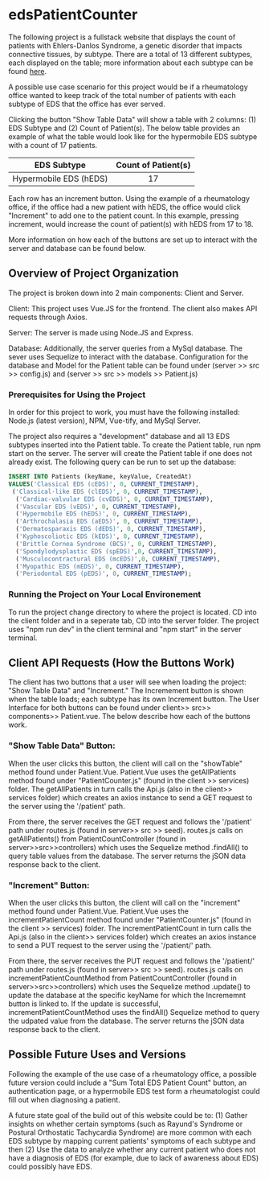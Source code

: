 # edsPatientCounter

The following project is a fullstack website that displays the count of patients with Ehlers-Danlos Syndrome, a genetic disorder that impacts connective tissues, by subtype. There are a total of 13 different subtypes, each displayed on the table; more information about each subtype can be found [here](https://www.ehlers-danlos.com/eds-types/). 

A possible use case scenario for this project would be if a rheumatology office wanted to keep track of the total number of patients with each subtype of EDS that the office has ever served.

 Clicking the button "Show Table Data" will show a table with 2 columns: (1)  EDS Subtype and (2) Count of Patient(s). The below table provides an example of what the table would look like for the hypermobile EDS subtype with a count of 17 patients. 

| EDS Subtype            | Count of Patient(s)          
| ---------------------- |:--------------------:| 
| Hypermobile EDS (hEDS) | 17                   |

Each row has an increment button. Using the example of a rheumatology office, if the office had a new patient with hEDS, the office would click "Increment" to add one to the patient count. In this example, pressing increment, would increase the count of patient(s) with hEDS from 17 to 18. 

More information on how each of the buttons are set up to interact with the server and database can be found below. 
 

## Overview of Project Organization

The project is broken down into 2 main components: Client and Server.

Client: This project uses Vue.JS for the frontend. The client also makes API requests through Axios. 

Server: The server is made using Node.JS and Express. 

Database: Additionally, the server queries from a MySql database. The sever uses Sequelize to interact with the database. Configuration for the database and Model for the Patient table can be found under (server >> src >> config.js) and (server >> src >> models >> Patient.js)

### Prerequisites for Using the Project

In order for this project to work, you must have the following installed: Node.js (latest version), NPM, Vue-tify, and MySql Server.

The project also requires a "development" database and all 13 EDS subtypes inserted into the Patient table. To create the Patient table, run npm start on the server. The server will create the Patient table if one does not already exist. The following query can be run to set up the database:

``` SQL
INSERT INTO Patients (keyName, keyValue, CreatedAt) 
VALUES('Classical EDS (cEDS)', 0, CURRENT_TIMESTAMP),
 ('Classical-like EDS (clEDS)', 0, CURRENT_TIMESTAMP),
  ('Cardiac-valvular EDS (cvEDS)', 0, CURRENT_TIMESTAMP), 
  ('Vascular EDS (vEDS)', 0, CURRENT_TIMESTAMP), 
  ('Hypermobile EDS (hEDS)', 0, CURRENT_TIMESTAMP), 
  ('Arthrochalasia EDS (aEDS)', 0, CURRENT_TIMESTAMP), 
  ('Dermatosparaxis EDS (dEDS)', 0, CURRENT_TIMESTAMP), 
  ('Kyphoscoliotic EDS (kEDS)', 0, CURRENT_TIMESTAMP), 
  ('Brittle Cornea Syndrome (BCS)', 0, CURRENT_TIMESTAMP), 
  ('Spondylodysplastic EDS (spEDS)',0, CURRENT_TIMESTAMP), 
  ('Musculocontractural EDS (mcEDS)',0, CURRENT_TIMESTAMP), 
  ('Myopathic EDS (mEDS)', 0, CURRENT_TIMESTAMP), 
  ('Periodontal EDS (pEDS)', 0, CURRENT_TIMESTAMP);
```

### Running the Project on Your Local Environement

To run the project change directory to where the project is located. CD into the client folder and in a seperate tab, CD into the server folder. 
The project uses "npm run dev" in the client terminal and "npm start" in the server terminal. 

## Client API Requests (How the Buttons Work)
The client has two buttons that a user will see when loading the project: "Show Table Data" and "Increment." The Incremement button is shown when the table loads; each subtype has its own Increment button. The User Interface for both buttons can be found under client>> src>> components>> Patient.vue. The below describe how each of the buttons work. 

### "Show Table Data" Button:
When the user clicks this button, the client will call on the "showTable" method found under Patient.Vue. Patient.Vue uses the getAllPatients method found under "PatientCounter.js" (found in the client >> services) folder. The getAllPatients in turn calls the Api.js (also in the client>> services folder) which creates an axios instance to send a GET request to the server using the '/patient' path.

From there, the server receives the GET request and follows the '/patient' path under routes.js (found in server>> src >> seed). routes.js calls on getAllPatients() from PatientCountController (found in server>>src>>controllers) which uses the Sequelize method .findAll() to query table values from the database. The server returns the jSON data response back to the client.


### "Increment" Button:
When the user clicks this button, the client will call on the "increment" method found under Patient.Vue. Patient.Vue uses the incrementPatientCount method found under "PatientCounter.js" (found in the client >> services) folder. The incrementPatientCount in turn calls the Api.js (also in the client>> services folder) which creates an axios instance to send a PUT request to the server using the '/patient/' path.

From there, the server receives the PUT request and follows the '/patient/' path under routes.js (found in server>> src >> seed). routes.js calls on incrementPatientCountMethod from PatientCountController (found in server>>src>>controllers) which uses the Sequelize method .update() to update the database at the specific keyName for which the Incrememnt button is linked to. If the update is successful, incrementPatientCountMethod uses the findAll() Sequelize method to query the udpated value from the database. The server returns the jSON data response back to the client.



## Possible Future Uses and Versions
Following the example of the use case of a rheumatology office, a possible future version could include a "Sum Total EDS Patient Count" button, an authentication page, or a hypermobile EDS test form a rheumatologist could fill out when diagnosing a patient.

A future state goal of the build out of this website could be to:
    (1) Gather insights on whether certain symptoms (such as Rayund's Syndrome or Postural Orthostatic Tachycardia Syndrome) are more common with each EDS subtype by mapping current patients' symptoms of each subtype and then 
    (2) Use the data to analyze whether any current patient who does not have a diagnosis of EDS (for example, due to lack of awareness about EDS) could possibly have EDS. 




